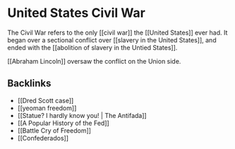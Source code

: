 # United States Civil War

The Civil War refers to the only [[civil war]] the [[United States]] ever had. It began over a sectional conflict over [[slavery in the United States]], and ended with the [[abolition of slavery in the Untied States]].

[[Abraham Lincoln]] oversaw the conflict on the Union side.


## Backlinks

-   [[Dred Scott case]]
-   [[yeoman freedom]]
-   [[Statue? I hardly know you! | The Antifada]]
-   [[A Popular History of the Fed]]
-   [[Battle Cry of Freedom]]
-   [[Confederados]]
